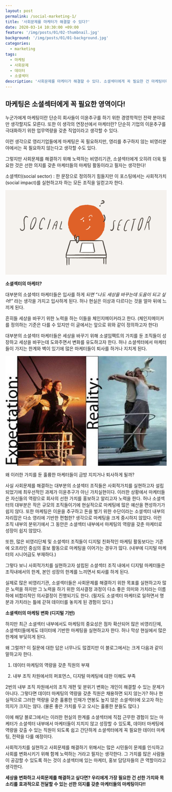 ```yaml
---
layout: post
permalink: /social-marketing-1/
title: '사회문제를 마케터가 해결할 수 있다?'
date: 2020-03-14 10:30:00 +09:00
feature: '/img/posts/01/02-thumbnail.jpg'
background: '/img/posts/01/01-background.jpg'
categories:
  - marketing
tags:
  - 마케팅
  - 사회문제
  - 데이터
  - 소셜섹터
description: '사회문제를 마케터가 해결할 수 있다. 소셜섹터에게 꼭 필요한 건 마케팅이다.'
---
```


## 마케팅은 소셜섹터에게 꼭 필요한 영역이다!



누군가에게 마케팅이란 단순히 회사들이 이윤추구를 하기 위한 경영학적인 전략 분야로만 생각할지도 모른다. 또한 이 생각의 연장선에서 마케터란? 단순히 기업의 이윤추구를 극대화하기 위한 업무역량을 갖춘 직업이라고 생각할 수 있다.

이런 생각으로 영리기업들에게 마케팅은 꼭 필요하지만, 영리를 추구하지 않는 비영리분야에서는 꼭 필요하지 않는다고 생각할 수도 있다. 

그렇지만 사회문제를 해결하기 위해 노력하는 비영리기관, 소셜섹터에게 오히려 더욱 필요한 것은 선한 의지를 갖춘 마케터들의 마케팅 활동이라고 필자는 생각한다!

소셜섹터(social sector) : 한 문장으로 정의하기 힘들지만 이 포스팅에서는 사회적가치(social impact)를 실현하고자 하는 모든 조직을 일컫고자 한다. 

![slowalk](/img/posts/01/01.png)

**소셜섹터의 마케터?**

대부분의 소셜섹터 마케터들은 입사를 하게 *되면 “나도 세상을 바꾸는데 도움이 되고 싶어!”* 라는 생각을 가지고 입사하게 된다. 허나 현실은 이상과 다르다는 것을 얼마 뒤에 느끼게 된다. 

흔히들 세상을 바꾸기 위한 노력을 하는 이들을 체인지메이커라고 한다. (체인지메이커를 정의하는 기준은 다를 수 있지만 이 글에서는 앞으로 위와 같이 정의하고자 한다)

대부분의 소셜섹터 마케터들은 세상을 바꾸기 위해 소셜임팩트의 가치를 둔 조직들이 성장하고 세상을 바꾸는데 도와주면서 변화를 유도하고자 한다. 허나 소셜섹터에서 마케터들이 가지는 한계와 벽이 있기에 많은 마케터들이 퇴사를 하거나 지치게 된다. 

![현실과이상](/img/posts/01/02.jfif)

왜 이러한 가치를 둔 훌륭한 마케터들이 금방 지치거나 퇴사하게 될까?

사실 사회문제를 해결하는 대부분의 소셜섹터 조직들은 사회적가치를 실현하고자 설립되었기에 최우선적인 과제가 이윤추구가 아닌 가치실현이다. 이러한 상황에서 마케터들은 자신들의 역량으로 회사의 선한 가치를 홍보하고 알리고자 노력을 한다. 허나 소셜섹터의 대부분은 작은 규모의 조직들이기에 현실적으로 마케팅에 많은 예산을 편성하기가 쉽지 않다. 또한 마케팅은 이윤을 추구하고 돈을 벌기 위한 수단이라는 소셜섹터 내부의 자리잡은 다소 영리에 기반한 편협한? 생각으로 마케팅을 크게 중시하지 않았다. 이런 조직 내부의 분위기에서 그 동안은 소셜섹터 내부에서 마케팅의 역량을 갖춘 마케터로 성장이 쉽지 않았다. 

또한, 많은 비영리단체 및 소셜섹터 조직들이 디지털 친화적인 마케팅 활동보다는 기존에 오프라인 중심의 홍보 활동으로 마케팅을 이어가는 경우가 많다. (내부에 디지털 마케터의 시니어급도 부재하다.) 

그렇다 보니 사회적가치를 실현하고자 설립된 소셜섹터 조직 내에서 디지털 마케터들은 조직내에서의 한계, 본인 성장의 한계를 느끼면서 퇴사를 하게 된다. 

실제로 많은 비영리기관, 소셜섹터들은 사회문제를 해결하기 위한 목표를 실현하고자 많은 노력을 하지만 그 노력을 하기 위한 의사결정 과정이 다소 좋은 의미와 가치라는 이름하에 비합리적인 의사결정이 진행되기도 한다. (필자도 소셜섹터 마케터로 일하면서 명분과 가치라는 틀에 갇혀 데이터를 놓치게 된 경험이 있다.)

**소셜섹터의 마케팅 변화 (디지털 기반)** 

하지만 최근 소셜섹터 내부에서도 마케팅의 중요성은 점차 확산되어 많은 비영리단체, 소셜섹터들에게도 데이터에 기반한 마케팅을 실현하고자 한다. 허나 막상 현실에서 많은 한계에 부딪히게 된다. 

왜 그럴까? 이 질문에 대한 답은 너무나도 많겠지만 이 블로그에서는 크게 다음과 같이 말하고자 한다. 

1. 데이터 마케팅의 역량을 갖춘 직원의 부재

2. 내부 조직 차원에서의 퍼포먼스, 디지털 마케팅에 대한 이해도 부족

2번의 내부 조직 차원에서의 조직 개편 및 분위기 변화는 개인이 해결할 수 있는 문제가 아니다. 그렇다면 데이터 마케팅의 역량을 갖춘 직원은 채용하면 되지 않는가? 허나 현실적으로 그러한 역량을 갖춘 훌륭한 인재가 연봉도 높지 않은 소셜섹터에 오고자 하는 의지가 크지는 않다. (물론 좋은 가치를 두고 오시는 훌륭한 분들도 많다.)

이에 해당 블로그에서는 이러한 현실의 한계를 소셜섹터에 직접 근무한 경험이 있는 마케터가 소셜섹터 내부에서 마케터들이 지치지 않고 성장할 수 있도록, 데이터 마케팅에 역량을 갖출 수 있는 직원이 되도록 쉽고 간단하게 소셜섹터에게 꼭 필요한 데이터 마케팅, 전략을 다룰 예정이다. 

사회적가치를 실현하고 사회문제를 해결하기 위해서는 많은 시민들이 문제를 인식하고 사회를 변화시키기 위해 함께 노력하는 거라고 필자는 생각한다. 그 가치를 많은 사람들이 공감할 수 있도록 하는 것이 소셜섹터에 있는 마케터, 홍보 담당자들의 큰 역할이라고 생각한다. 

**세상을 변화하고 사회문제를 해결하고 싶다면? 우리에게 가장 필요한 건 선한 가치와 목소리를 효과적으로 전달할 수 있는 선한 의지를 갖춘 마케터들의 마케팅이다!!**


